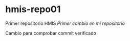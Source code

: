 # hmis-repo01
Primer repositorio HMIS
*Primer cambio en mi repositorio*

Cambio para comprobar commit verificado